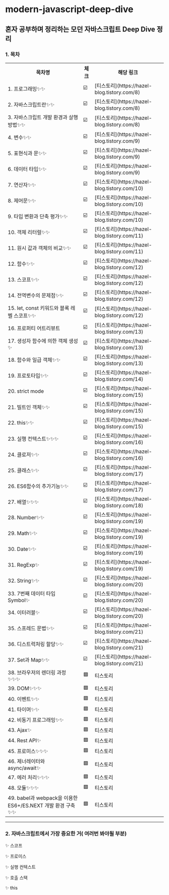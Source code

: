 # modern-javascript-deep-dive
## 혼자 공부하며 정리하는 모던 자바스크립트 Deep Dive 정리

<h3>
  1. 목차
</h3>
<table>
  <tr>
    <th>목차명</th>
    <th>체크</th>
    <th>해당 링크</th>
  </tr>
  <tr>
    <td>1. 프로그래밍✨✨</td>
    <td>☑️</td>
    <td>[티스토리](https://hazel-blog.tistory.com/8)</td>
  </tr>
  <tr>
    <td>2. 자바스크립트란✨✨</td>
    <td>☑️</td>
    <td>[티스토리](https://hazel-blog.tistory.com/8)</td>
  </tr>
    <tr>
    <td>3. 자바스크립트 개발 환경과 살행 방법✨✨</td>
    <td>☑️</td>
    <td>[티스토리](https://hazel-blog.tistory.com/8)</td>
  </tr>
    <tr>
    <td>4. 변수✨✨</td>
    <td>☑️</td>
    <td>[티스토리](https://hazel-blog.tistory.com/9)</td>
  </tr>
    <tr>
    <td>5. 표현식과 문✨✨</td>
    <td>☑️</td>
    <td>[티스토리](https://hazel-blog.tistory.com/9)</td>
  </tr>
    <tr>
    <td>6. 데이터 타입✨✨</td>
    <td>☑️</td>
    <td>[티스토리](https://hazel-blog.tistory.com/9)</td>
  </tr>
    <tr>
    <td>7. 연산자✨✨</td>
    <td>☑️</td>
    <td>[티스토리](https://hazel-blog.tistory.com/10)</td>
  </tr>
    <tr>
    <td>8. 제어문✨✨</td>
    <td>☑️</td>
    <td>[티스토리](https://hazel-blog.tistory.com/10)</td>
  </tr>
    <tr>
    <td>9. 타입 변환과 단축 평가✨✨</td>
    <td>☑️</td>
    <td>[티스토리](https://hazel-blog.tistory.com/10)</td>
  </tr>
    <tr>
    <td>10. 객체 리터럴✨✨</td>
    <td>☑️</td>
    <td>[티스토리](https://hazel-blog.tistory.com/11)</td>
  </tr>
    <tr>
    <td>11. 원시 값과 객체의 비교✨✨</td>
    <td>☑️</td>
    <td>[티스토리](https://hazel-blog.tistory.com/11)</td>
  </tr>
    <tr>
    <td>12. 함수✨✨</td>
    <td>☑️</td>
    <td>[티스토리](https://hazel-blog.tistory.com/12)</td>
  </tr>
    <tr>
    <td>13. 스코프✨✨</td>
    <td>☑️</td>
    <td>[티스토리](https://hazel-blog.tistory.com/12)</td>
  </tr>
    <tr>
    <td>14. 전역변수의 문제점✨✨</td>
    <td>☑️</td>
    <td>[티스토리](https://hazel-blog.tistory.com/12)</td>
  </tr>
    <tr>
    <td>15. let, const 키워드와 블록 레벨 스코프✨✨</td>
    <td>☑️</td>
    <td>[티스토리](https://hazel-blog.tistory.com/12)</td>
  </tr>
    <tr>
    <td>16. 프로퍼티 어트리뷰트</td>
    <td>☑️</td>
    <td>[티스토리](https://hazel-blog.tistory.com/13)</td>
  </tr>
    <tr>
    <td>17. 생성자 함수에 의한 객체 생성✨</td>
    <td>☑️</td>
    <td>[티스토리](https://hazel-blog.tistory.com/13)</td>
  </tr>
    <tr>
    <td>18. 함수와 일급 객체✨✨</td>
    <td>☑️</td>
    <td>[티스토리](https://hazel-blog.tistory.com/13)</td>
  </tr>
    <tr>
    <td>19. 프로토타입✨✨</td>
    <td>☑️</td>
    <td>[티스토리](https://hazel-blog.tistory.com/14)</td>
  </tr>
    <tr>
    <td>20. strict mode</td>
    <td>☑️</td>
    <td>[티스토리](https://hazel-blog.tistory.com/15)</td>
  </tr>
    <tr>
    <td>21. 빌트인 객체✨✨</td>
    <td>☑️</td>
    <td>[티스토리](https://hazel-blog.tistory.com/15)</td>
  </tr>
    <tr>
    <td>22. this✨✨</td>
    <td>☑️</td>
    <td>[티스토리](https://hazel-blog.tistory.com/15)</td>
  </tr>
    <tr>
    <td>23. 실행 컨텍스트✨✨✨</td>
    <td>☑️</td>
    <td>[티스토리](https://hazel-blog.tistory.com/16)</td>
  </tr>
    <tr>
    <td>24. 클로저✨✨</td>
    <td>☑️</td>
    <td>[티스토리](https://hazel-blog.tistory.com/16)</td>
  </tr>
    <tr>
    <td>25. 클래스✨✨</td>
    <td>☑️</td>
    <td>[티스토리](https://hazel-blog.tistory.com/17)</td>
  </tr>
    <tr>
    <td>26. ES6함수의 추가기능✨✨</td>
    <td>☑️</td>
    <td>[티스토리](https://hazel-blog.tistory.com/17)</td>
  </tr>
    <tr>
    <td>27. 배열✨✨✨</td>
    <td>☑️</td>
    <td>[티스토리](https://hazel-blog.tistory.com/18)</td>
  </tr>
    <tr>
    <td>28. Number✨✨</td>
    <td>☑️</td>
    <td>[티스토리](https://hazel-blog.tistory.com/19)</td>
  </tr>
    <tr>
    <td>29. Math✨✨</td>
    <td>☑️</td>
    <td>[티스토리](https://hazel-blog.tistory.com/19)</td>
  </tr>
    <tr>
    <td>30. Date✨✨</td>
    <td>☑️</td>
    <td>[티스토리](https://hazel-blog.tistory.com/19)</td>
  </tr>
    <tr>
    <td>31. RegExp✨</td>
    <td>☑️</td>
    <td>[티스토리](https://hazel-blog.tistory.com/19)</td>
  </tr>
    <tr>
    <td>32. String✨✨</td>
    <td>☑️</td>
    <td>[티스토리](https://hazel-blog.tistory.com/20)</td>
  </tr>
    <tr>
    <td>33. 7번째 데이터 타입 Symbol✨</td>
    <td>☑️</td>
    <td>[티스토리](https://hazel-blog.tistory.com/20)</td>
  </tr>
    <tr>
    <td>34. 이터러블✨</td>
    <td>☑️</td>
    <td>[티스토리](https://hazel-blog.tistory.com/20)</td>
  </tr>
    <tr>
    <td>35. 스프레드 문법✨✨</td>
    <td>☑️</td>
    <td>[티스토리](https://hazel-blog.tistory.com/21)</td>
  </tr>
    <tr>
    <td>36. 디스트럭처링 할당✨✨</td>
    <td>☑️</td>
    <td>[티스토리](https://hazel-blog.tistory.com/21)</td>
  </tr>
    <tr>
    <td>37. Set과 Map✨✨</td>
    <td>☑️</td>
    <td>[티스토리](https://hazel-blog.tistory.com/21)</td>
  </tr>
    <tr>
    <td>38. 브라우저의 렌더링 과정✨✨✨</td>
    <td>🟪</td>
    <td>티스토리</td>
  </tr>
    <tr>
    <td>39. DOM✨✨✨</td>
    <td>🟪</td>
    <td>티스토리</td>
  </tr>
    <tr>
    <td>40. 이벤트✨✨</td>
    <td>🟪</td>
    <td>티스토리</td>
  </tr>
    <tr>
    <td>41. 타이머✨✨</td>
    <td>🟪</td>
    <td>티스토리</td>
  </tr>
    <tr>
    <td>42. 비동기 프로그래밍✨✨</td>
    <td>🟪</td>
    <td>티스토리</td>
  </tr>
    <tr>
    <td>43. Ajax✨</td>
    <td>🟪</td>
    <td>티스토리</td>
  </tr>
    <tr>
    <td>44. Rest API✨</td>
    <td>🟪</td>
    <td>티스토리</td>
  </tr>
    <tr>
    <td>45. 프로미스✨✨✨</td>
    <td>🟪</td>
    <td>티스토리</td>
  </tr>
      <tr>
    <td>46. 제너레이터와 async/await✨</td>
    <td>🟪</td>
    <td>티스토리</td>
  </tr>
    <tr>
    <td>47. 에러 처리✨✨✨</td>
    <td>🟪</td>
    <td>티스토리</td>
  </tr>
    <tr>
    <td>48. 모듈✨✨✨</td>
    <td>🟪</td>
    <td>티스토리</td>
  </tr>
      <tr>
    <td>49. babel과 webpack을 이용한 ES6+/ES.NEXT 개발 환경 구축✨✨</td>
    <td>🟪</td>
    <td>티스토리</td>
  </tr>
</table>

<hr>
<h3>
  2. 자바스크립트에서 가장 중요한 거( 여러번 봐야될 부분)
</h3>
  <p>✨ 스코프</p>
  <p>✨ 프로미스</p>
  <p>✨ 실행 컨텍스트</p>
  <p>✨ 호출 스택</p>
  <p>✨ this</p>


